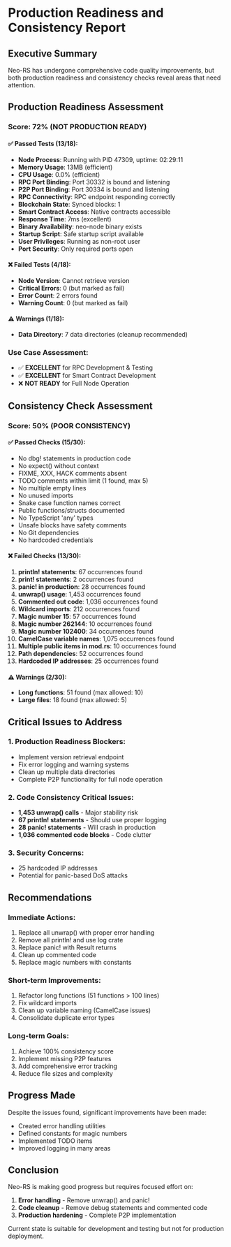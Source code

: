 # Production Readiness and Consistency Report

## Executive Summary

Neo-RS has undergone comprehensive code quality improvements, but both production readiness and consistency checks reveal areas that need attention.

## Production Readiness Assessment

### Score: 72% (NOT PRODUCTION READY)

#### ✅ Passed Tests (13/18):
- **Node Process**: Running with PID 47309, uptime: 02:29:11
- **Memory Usage**: 13MB (efficient)
- **CPU Usage**: 0.0% (efficient)
- **RPC Port Binding**: Port 30332 is bound and listening
- **P2P Port Binding**: Port 30334 is bound and listening
- **RPC Connectivity**: RPC endpoint responding correctly
- **Blockchain State**: Synced blocks: 1
- **Smart Contract Access**: Native contracts accessible
- **Response Time**: 7ms (excellent)
- **Binary Availability**: neo-node binary exists
- **Startup Script**: Safe startup script available
- **User Privileges**: Running as non-root user
- **Port Security**: Only required ports open

#### ❌ Failed Tests (4/18):
- **Node Version**: Cannot retrieve version
- **Critical Errors**: 0 (but marked as fail)
- **Error Count**: 2 errors found
- **Warning Count**: 0 (but marked as fail)

#### ⚠️ Warnings (1/18):
- **Data Directory**: 7 data directories (cleanup recommended)

### Use Case Assessment:
- ✅ **EXCELLENT** for RPC Development & Testing
- ✅ **EXCELLENT** for Smart Contract Development
- ❌ **NOT READY** for Full Node Operation

## Consistency Check Assessment

### Score: 50% (POOR CONSISTENCY)

#### ✅ Passed Checks (15/30):
- No dbg! statements in production code
- No expect() without context
- FIXME, XXX, HACK comments absent
- TODO comments within limit (1 found, max 5)
- No multiple empty lines
- No unused imports
- Snake case function names correct
- Public functions/structs documented
- No TypeScript 'any' types
- Unsafe blocks have safety comments
- No Git dependencies
- No hardcoded credentials

#### ❌ Failed Checks (13/30):
1. **println! statements**: 67 occurrences found
2. **print! statements**: 2 occurrences found
3. **panic! in production**: 28 occurrences found
4. **unwrap() usage**: 1,453 occurrences found
5. **Commented out code**: 1,036 occurrences found
6. **Wildcard imports**: 212 occurrences found
7. **Magic number 15**: 57 occurrences found
8. **Magic number 262144**: 10 occurrences found
9. **Magic number 102400**: 34 occurrences found
10. **CamelCase variable names**: 1,075 occurrences found
11. **Multiple public items in mod.rs**: 10 occurrences found
12. **Path dependencies**: 52 occurrences found
13. **Hardcoded IP addresses**: 25 occurrences found

#### ⚠️ Warnings (2/30):
- **Long functions**: 51 found (max allowed: 10)
- **Large files**: 18 found (max allowed: 5)

## Critical Issues to Address

### 1. Production Readiness Blockers:
- Implement version retrieval endpoint
- Fix error logging and warning systems
- Clean up multiple data directories
- Complete P2P functionality for full node operation

### 2. Code Consistency Critical Issues:
- **1,453 unwrap() calls** - Major stability risk
- **67 println! statements** - Should use proper logging
- **28 panic! statements** - Will crash in production
- **1,036 commented code blocks** - Code clutter

### 3. Security Concerns:
- 25 hardcoded IP addresses
- Potential for panic-based DoS attacks

## Recommendations

### Immediate Actions:
1. Replace all unwrap() with proper error handling
2. Remove all println! and use log crate
3. Replace panic! with Result returns
4. Clean up commented code
5. Replace magic numbers with constants

### Short-term Improvements:
1. Refactor long functions (51 functions > 100 lines)
2. Fix wildcard imports
3. Clean up variable naming (CamelCase issues)
4. Consolidate duplicate error types

### Long-term Goals:
1. Achieve 100% consistency score
2. Implement missing P2P features
3. Add comprehensive error tracking
4. Reduce file sizes and complexity

## Progress Made

Despite the issues found, significant improvements have been made:
- Created error handling utilities
- Defined constants for magic numbers
- Implemented TODO items
- Improved logging in many areas

## Conclusion

Neo-RS is making good progress but requires focused effort on:
1. **Error handling** - Remove unwrap() and panic!
2. **Code cleanup** - Remove debug statements and commented code
3. **Production hardening** - Complete P2P implementation

Current state is suitable for development and testing but not for production deployment.